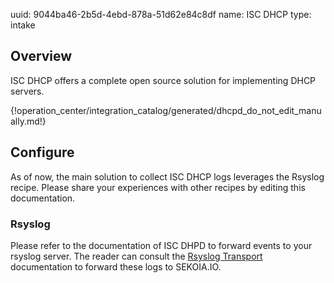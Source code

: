 uuid: 9044ba46-2b5d-4ebd-878a-51d62e84c8df
name: ISC DHCP
type: intake

## Overview
ISC DHCP offers a complete open source solution for implementing DHCP servers.

{!operation_center/integration_catalog/generated/dhcpd_do_not_edit_manually.md!}

## Configure

As of now, the main solution to collect ISC DHCP logs leverages the Rsyslog recipe. Please share your experiences with other recipes by editing this documentation.

### Rsyslog

Please refer to the documentation of ISC DHPD to forward events to your rsyslog server. The reader can consult the [Rsyslog Transport](../../../data_collection/ingestion_methods/rsyslog/) documentation to forward these logs to SEKOIA.IO.
